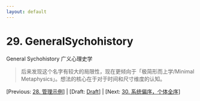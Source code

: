 ```yaml
---
layout: default
---
```

# 29. GeneralSychohistory

General Sychohistory 广义心理史学

> 后来发现这个名字有较大的局限性，现在更倾向于「极简形而上学/Minimal Metaphysics」。想法的核心在于对于时间和尺寸维度的认知。

[Previous: [28. 管理示例](28.md)] | [Draft: [Draft](../Draft.md)] | [Next: [30. 系统偏序，个体全序](30.md)]